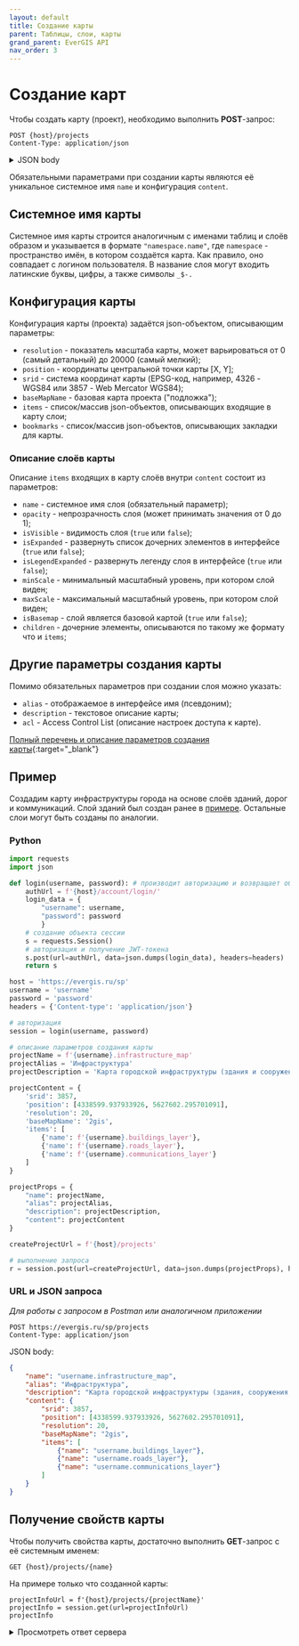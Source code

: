 ```yaml
---
layout: default
title: Создание карты
parent: Таблицы, слои, карты
grand_parent: EverGIS API
nav_order: 3
---
```


# Создание карт
Чтобы создать карту (проект), необходимо выполнить **POST**-запрос:
```
POST {host}/projects
Content-Type: application/json
```
<details>
<summary>JSON body</summary>

{% highlight json %}
{
  "content": {
    "resolution": 0,
    "position": [
      0,
      0
    ],
    "srid": 0,
    "baseMapName": "string",
    "clientData": null,
    "items": [
      {
        "name": "string",
        "opacity": 1,
        "isVisible": true,
        "isExpanded": false,
        "isLegendExpanded": false,
        "minScale": 0,
        "maxScale": 0,
        "isBasemap": true,
        "children": [
          {}
        ]
      }
    ],
    "bookmarks": [
      {
        "title": "string",
        "position": [
          0,
          0
        ],
        "resolution": 0,
        "image": "string"
      }
    ]
  },
  "layersCount": 0,
  "name": "string",
  "alias": "string",
  "owner": "string",
  "description": "string",
  "preview": "string",
  "createdDate": "2019-08-24T14:15:22Z",
  "changedDate": "2019-08-24T14:15:22Z",
  "permissions": "none",
  "acl": {
    "data": [
      {
        "role": "string",
        "permissions": "none"
      }
    ]
  },
  "icon": "string",
  "invisibleInCatalog": true
}
{% endhighlight %}
</details>

Обязательными параметрами при создании карты являются её уникальное системное имя `name` и конфигурация `content`.

## Системное имя карты
Системное имя карты строится аналогичным с именами таблиц и слоёв образом и указывается в формате `"namespace.name"`, где `namespace` - пространство имён, в котором создаётся карта. Как правило, оно совпадает с логином пользователя. В название слоя могут входить латинские буквы, цифры, а также символы `_$-.`

## Конфигурация карты
Конфигурация карты (проекта) задаётся json-объектом, описывающим параметры:

- `resolution` - показатель масштаба карты, может варьироваться от 0 (самый детальный) до 20000 (самый мелкий);
- `position` - координаты центральной точки карты [X, Y];
- `srid` - система координат карты (EPSG-код, например, 4326 - WGS84 или 3857 - Web Mercator WGS84);
- `baseMapName` - базовая карта проекта ("подложка");
- `items` - список/массив json-объектов, описывающих входящие в карту слои;
- `bookmarks` - список/массив json-объектов, описывающих закладки для карты.

### Описание слоёв карты
Описание `items` входящих в карту слоёв внутри `content` состоит из параметров:

- `name` - системное имя слоя (обязательный параметр);
- `opacity` - непрозрачность слоя (может принимать значения от 0 до 1);
- `isVisible` - видимость слоя (`true` или `false`);
- `isExpanded` - развернуть список дочерних элементов в интерфейсе (`true` или `false`);
- `isLegendExpanded` - развернуть легенду слоя в интерфейсе (`true` или `false`);
- `minScale` - минимальный масштабный уровень, при котором слой виден;
- `maxScale` - максимальный масштабный уровень, при котором слой виден;
- `isBasemap` - слой является базовой картой (`true` или `false`);
- `children` - дочерние элементы, описываются по такому же формату что и `items`;

## Другие параметры создания карты
Помимо обязательных параметров при создании слоя можно указать:
- `alias` - отображаемое в интерфейсе имя (псевдоним);
- `description` - текстовое описание карты;
- `acl` - Access Control List (описание настроек доступа к карте).

[Полный перечень и описание параметров создания карты](https://evergis.ru/sp/docs/index.html#tag/Projects/operation/ProjectsController_CreateProject){:target="_blank"}

## Пример
Создадим карту инфраструктуры города на основе слоёв зданий, дорог и коммуникаций. Слой зданий был создан ранее в [примере](/api/resources/create_layer/#пример). Остальные слои могут быть созданы по аналогии.

### Python
```python
import requests
import json

def login(username, password): # производит авторизацию и возвращает объект сессии
    authUrl = f'{host}/account/login/'
    login_data = {
        "username": username,
        "password": password
        }
    # создание объекта сессии
    s = requests.Session()
    # авторизация и получение JWT-токена
    s.post(url=authUrl, data=json.dumps(login_data), headers=headers)
    return s

host = 'https://evergis.ru/sp'
username = 'username'
password = 'password'
headers = {'Content-type': 'application/json'}

# авторизация
session = login(username, password)

# описание параметров создания карты
projectName = f'{username}.infrastructure_map'
projectAlias = 'Инфраструктура'
projectDescription = 'Карта городской инфраструктуры (здания и сооружения, дороги, коммуникации)'

projectContent = {
    'srid': 3857,
    'position': [4338599.937933926, 5627602.295701091],
    'resolution': 20,
    'baseMapName': '2gis',
    'items': [
        {'name': f'{username}.buildings_layer'},
        {'name': f'{username}.roads_layer'},
        {'name': f'{username}.communications_layer'}
    ]
}

projectProps = {
    "name": projectName,
    "alias": projectAlias,
    "description": projectDescription,
    "content": projectContent
}

createProjectUrl = f'{host}/projects'

# выполнение запроса
r = session.post(url=createProjectUrl, data=json.dumps(projectProps), headers=headers).json()
```

### URL и JSON запроса
*Для работы с запросом в Postman или аналогичном приложении*

```
POST https://evergis.ru/sp/projects
Content-Type: application/json
```
JSON body:
```json
{
    "name": "username.infrastructure_map", 
    "alias": "Инфраструктура", 
    "description": "Карта городской инфраструктуры (здания, сооружения, дороги, коммуникации)", 
    "content": {
        "srid": 3857, 
        "position": [4338599.937933926, 5627602.295701091], 
        "resolution": 20, 
        "baseMapName": "2gis", 
        "items": [
            {"name": "username.buildings_layer"},
            {"name": "username.roads_layer"},
            {"name": "username.communications_layer"}
        ]
    }
}
```

## Получение свойств карты
Чтобы получить свойства карты, достаточно выполнить **GET**-запрос с её системным именем:
```
GET {host}/projects/{name}
```

На примере только что созданной карты:
```
projectInfoUrl = f'{host}/projects/{projectName}'
projectInfo = session.get(url=projectInfoUrl)
projectInfo
```
<details>
<summary>Просмотреть ответ сервера</summary>
{% highlight python %}
{'content': {'resolution': 20.0,
  'position': [4338599.937933926, 5627602.295701091],
  'srid': 3857,
  'baseMapName': '2gis',
  'clientData': None,
  'items': [{'name': 'username.buildings_layer',
    'opacity': 1.0,
    'isVisible': True,
    'isExpanded': False,
    'isLegendExpanded': False,
    'minScale': 0.0,
    'maxScale': 0.0,
    'isBasemap': False,
    'children': None},
   {'name': 'username.roads_layer',
    'opacity': 1.0,
    'isVisible': True,
    'isExpanded': False,
    'isLegendExpanded': False,
    'minScale': 0.0,
    'maxScale': 0.0,
    'isBasemap': False,
    'children': None},
   {'name': 'username.communications_layer',
    'opacity': 1.0,
    'isVisible': True,
    'isExpanded': False,
    'isLegendExpanded': False,
    'minScale': 0.0,
    'maxScale': 0.0,
    'isBasemap': False,
    'children': None}],
  'bookmarks': None},
 'layersCount': 1,
 'name': 'username.infrastructure_map',
 'alias': 'Инфраструктура',
 'owner': 'username',
 'description': 'Карта городской инфраструктуры (здания и сооружения, дороги, коммуникации)',
 'preview': None,
 'createdDate': '2023-11-29T11:54:02.289284Z',
 'changedDate': '2023-11-29T11:54:02.289285Z',
 'permissions': 'read,write,configure',
 'acl': {'data': [{'role': '__username',
    'permissions': 'read,write,configure'}]},
 'icon': None,
 'invisibleInCatalog': False}
{% endhighlight %}
</details>